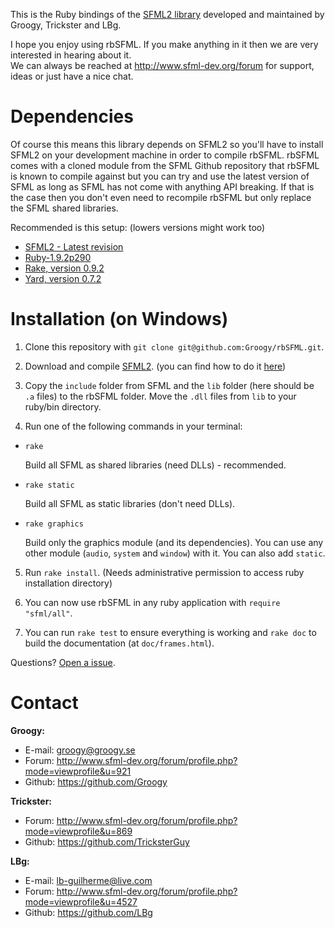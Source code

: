 This is the Ruby bindings of the [SFML2 library](https://github.com/LaurentGomila/SFML) developed and maintained by Groogy, Trickster and LBg. 

I hope you enjoy using rbSFML. If you make anything in it then we are very interested in hearing about it.  
We can always be reached at http://www.sfml-dev.org/forum for support, ideas or just have a nice chat.

Dependencies
============

Of course this means this library depends on SFML2 so you'll have to install SFML2 on your development machine in order to compile rbSFML. rbSFML comes with a cloned module from the SFML Github repository that rbSFML is known to compile against but you can try and use the latest version of SFML as long as SFML has not come with anything API breaking. If that is the case then you don't even need to recompile rbSFML but only replace the SFML shared libraries.

Recommended is this setup: (lowers versions might work too)

- [SFML2 - Latest revision](https://github.com/LaurentGomila/SFML)
- [Ruby-1.9.2p290](http://www.ruby-lang.org/en/downloads/)
- [Rake, version 0.9.2](https://rubygems.org/gems/rake)
- [Yard, version 0.7.2](https://rubygems.org/gems/yard)

Installation (on Windows)
=========================

1.  Clone this repository with `git clone git@github.com:Groogy/rbSFML.git`.

2.  Download and compile [SFML2](https://github.com/LaurentGomila/SFML). (you can find how to do it [here](http://sfml-dev.org/tutorials/2.0/compile-with-cmake.php))

3.  Copy the `include` folder from SFML and the `lib` folder (here should be `.a` files) to the rbSFML folder. Move the `.dll` files from `lib` to your ruby/bin directory.

4.  Run one of the following commands in your terminal:

  - `rake`

    Build all SFML as shared libraries (need DLLs) - recommended.

  - `rake static`

    Build all SFML as static libraries (don't need DLLs).

  - `rake graphics`

    Build only the graphics module (and its dependencies). You can use any other module (`audio`, `system` and `window`) with it. You can also add `static`.

5.  Run `rake install`. (Needs administrative permission to access ruby installation directory)

6.  You can now use rbSFML in any ruby application with `require "sfml/all"`. 

7.  You can run `rake test` to ensure everything is working and `rake doc` to build the documentation (at `doc/frames.html`).

Questions? [Open a issue](https://github.com/Groogy/rbSFML/issues/new).

Contact
=======

**Groogy:**

- E-mail: groogy@groogy.se
- Forum:  http://www.sfml-dev.org/forum/profile.php?mode=viewprofile&u=921
- Github: https://github.com/Groogy

**Trickster:**

- Forum:  http://www.sfml-dev.org/forum/profile.php?mode=viewprofile&u=869
- Github: https://github.com/TricksterGuy

**LBg:**

- E-mail: lb-guilherme@live.com
- Forum:  http://www.sfml-dev.org/forum/profile.php?mode=viewprofile&u=4527
- Github: https://github.com/LBg
